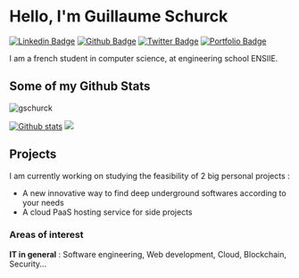 # Hello, I'm Guillaume Schurck
[![Linkedin Badge](https://img.shields.io/badge/-guillaumeschurck-0072b1?style=flat&logo=Linkedin&logoColor=white&link=https://www.linkedin.com/in/guillaumeschurck/)](https://www.linkedin.com/in/guillaumeschurck/) [![Github Badge](https://img.shields.io/badge/-gschurck-grey?style=flat&logo=github&logoColor=white&link=https://github.com/gschurck/)](https://www.github.com/gschurck/) [![Twitter Badge](https://img.shields.io/badge/-gschurck-00acee?style=flat&logo=twitter&logoColor=white&link=https://twitter.com/gschurck/)](https://www.twitter.com/gschurck/) [![Portfolio Badge](https://img.shields.io/badge/portfolio-web-blue?style=flat&link=https://gschurck.github.io/)](https://gschurck.github.io/) 

I am a french student in computer science, at engineering school ENSIIE.
<!--
- 📈 I'm currently working on a trading bot for cryptocurrency in Python, [TraDOGE](https://github.com/gschurck/tradoge)
- 💰 I plan to develop a website to help investing in cryptocurrencies, with exchanges API
- 🎓 I'm improving my skills in software/web development and cryptocurrency knowledge

**gschurck/gschurck** is a ✨ _special_ ✨ repository because its `README.md` (this file) appears on your GitHub profile.

Here are some ideas to get you started:

- 🔭 I’m currently working on ...
- 🌱 I’m currently learning ...
- 👯 I’m looking to collaborate on ...
- 🤔 I’m looking for help with ...
- 💬 Ask me about ...
- 📫 How to reach me: ...
- 😄 Pronouns: ...
- ⚡ Fun fact: ...
[![Top Langs](https://github-readme-stats.vercel.app/api/top-langs/?username=gschurck&layout=compact)](https://github.com/gschurck/github-readme-stats)

-->

## Some of my Github Stats
<p align=left> <img src=https://komarev.com/ghpvc/?username=gschurck alt=gschurck /> </p>

[![Github stats](https://github-readme-stats.vercel.app/api?username=gschurck&show_icons=true&include_all_commits=true&theme=github_dark)](https://github.com/gschurck/tradoge)
![](https://hit.yhype.me/github/profile?user_id=21091232)

## Projects

I am currently working on studying the feasibility of 2 big personal projects :
- A new innovative way to find deep underground softwares according to your needs
- A cloud PaaS hosting service for side projects

### Areas of interest

**IT in general** : Software engineering, Web development, Cloud, Blockchain, Security...

